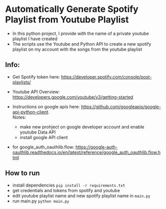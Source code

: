 # Automatically Generate Spotify Playlist from Youtube Playlist

* In this python project, I provide with the name of a private youtube playlist I have created
* The scripts use the Youtube and Python API to create a new spotify playlist on my account with the songs from the youtube playlist


## Info:
* Get Spotify token here: https://developer.spotify.com/console/post-playlists/  
* Youtube API Overview: https://developers.google.com/youtube/v3/getting-started
* Instructions on google apis here: https://github.com/googleapis/google-api-python-client.  
  Notes:
  - make new prohject on google developer account and enable youtube Data API
  - install google API client

* for google_auth_oauthlib.flow: https://google-auth-oauthlib.readthedocs.io/en/latest/reference/google_auth_oauthlib.flow.html

## How to run
* install dependencies `pip install -r requirements.txt`
* get credentials and tokens from spotify and youtube
* edit youtube playlist name and new spotify playlist name in `main.py`
* run main.py `python main.py`
